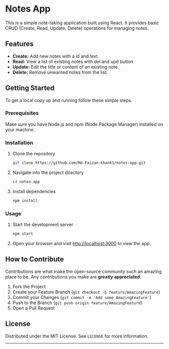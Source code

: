 
# Notes App

This is a simple note-taking application built using React. It provides basic CRUD (Create, Read, Update, Delete) operations for managing notes.

## Features

- **Create:** Add new notes with a id and text.
- **Read:** View a list of existing notes with del and upd button
- **Update:** Edit the title or content of an existing note.
- **Delete:** Remove unwanted notes from the list.

## Getting Started

To get a local copy up and running follow these simple steps.

### Prerequisites

Make sure you have Node.js and npm (Node Package Manager) installed on your machine.

### Installation

1. Clone the repository

   ```sh
   git clone https://github.com/Md-Faizan-khan61/notes-app.git
   ```

2. Navigate into the project directory

   ```sh
   cd notes-app
   ```

3. Install dependencies

   ```sh
   npm install
   ```

### Usage

1. Start the development server

   ```sh
   npm start
   ```

2. Open your browser and visit [http://localhost:3000](http://localhost:3000) to view the app.

## How to Contribute

Contributions are what make the open-source community such an amazing place to be. Any contributions you make are **greatly appreciated**.

1. Fork the Project
2. Create your Feature Branch (`git checkout -b feature/AmazingFeature`)
3. Commit your Changes (`git commit -m 'Add some AmazingFeature'`)
4. Push to the Branch (`git push origin feature/AmazingFeature`)
5. Open a Pull Request

## License

Distributed under the MIT License. See `LICENSE` for more information.


---

